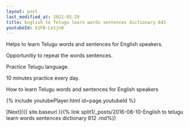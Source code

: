 ```yaml
---
layout: post
last_modified_at: 2021-03-29
title: English to Telugu learn words sentences dictionary 843 
youtubeId: X1FB-Lotjn8
---
```

 
 
Helps to learn Telugu words and sentences for English speakers.

Opportunitiy to repeat the words sentences. 

Practice Telugu language. 
 
10 minutes practice every day. 
 
How to learn Telugu words and sentences for English speakers 
 
{% include youtubePlayer.html id=page.youtubeId %}
 
 
[Next]({{ site.baseurl }}{% link  split1/_posts/2016-08-10-English to telugu learn words sentences dictionary 812 .md%})
 

